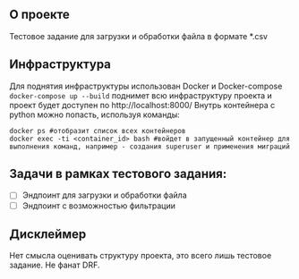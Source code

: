 ## О проекте
Тестовое задание для загрузки и обработки файла в формате *.csv

## Инфраструктура
Для поднятия инфраструктуры использован Docker и Docker-compose
`docker-compose up --build` поднимет всю инфраструктуру проекта и проект будет доступен по http://localhost:8000/
Внутрь контейнера с python можно попасть, используя команды:
```
docker ps #отобразит список всех контейнеров
docker exec -ti <container_id> bash #войдет в запущенный контейнер для выполнения команд, например - создания superuser и применения миграций
````

## Задачи в рамках тестового задания:
- [ ] Эндпоинт для загрузки и обработки файла
- [ ] Эндпоинт с возможностью фильтрации

## Дисклеймер
Нет смысла оценивать структуру проекта, это всего лишь тестовое задание.
Не фанат DRF.
